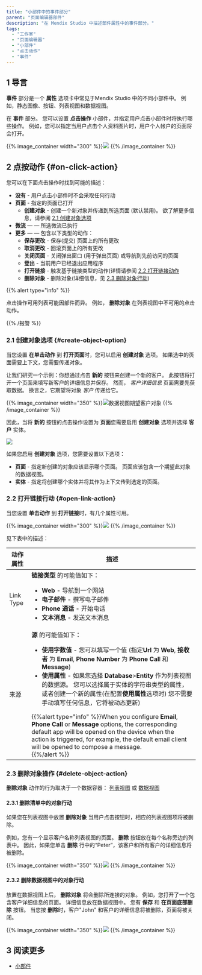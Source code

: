 ```yaml
---
title: "小部件中的事件部分"
parent: "页面编辑器部件"
description: "在 Mendix Studio 中描述部件属性中的事件部分。"
tags:
  - "工作室"
  - "页面编辑器"
  - "小部件"
  - "点击动作"
  - "事件"
---
```


## 1 导言

**事件** 部分是一个 **属性** 选项卡中常见于Mendix Studio 中的不同小部件中。 例如，静态图像、按钮、列表视图和数据视图。

在 **事件** 部分。 您可以设置 **点击操作** 小部件，并指定用户点击小部件时将执行哪些操作。 例如，您可以指定当用户点击个人资料图片时，用户个人帐户的页面将会打开。

{{% image_container width="300" %}}![](attachments/page-editor-widgets-events-section/events-section.png)
{{% /image_container %}}

## 2 点按动作 {#on-click-action}

您可以在下面点击操作时找到可能的描述：

* **没有** - 用户点击小部件时不会采取任何行动
* **页面** - 指定的页面已打开
  * **创建对象** - 创建一个新对象并传递到所选页面 (默认禁用)。 欲了解更多信息，请参阅 [2.1 创建对象选项](#create-object-option)
* **微流** — — 所选微流已执行
* **更多** — — 包含以下类型的动作：
  * **保存更改** - 保存(提交) 页面上的所有更改
  * **取消更改** - 回滚页面上的所有更改
  * **关闭页面** - 关闭弹出窗口 (用于弹出页面) 或导航到先前访问的页面
  * **登出** - 当前用户已经退出应用程序
  * **打开链接** - 触发基于链接类型的动作(详情请参阅 [2.2 打开链接动作](#open-link-action)
  * **删除对象** - 删除对象(详细信息，见 [2.3 删除对象行动](#delete-object-action))

{{% alert type="info" %}}

点击操作可用列表可能因部件而异。 例如， **删除对象** 在列表视图中不可用的点击动作。

{{% /报警 %}}

### 2.1 创建对象选项 {#create-object-option}

当您设置 **在单击动作** 到 **打开页面**时，您可以启用 **创建对象** 选项。 如果选中的页面需要上下文，您需要传递对象。

让我们研究一个示例：你想通过点击 **新的** 按钮来创建一个新的客户。 此按钮将打开一个页面来填写新客户的详细信息并保存。 然而， *客户详细信息* 页面需要先获取数据。 换言之，它期望将对象 *客户* 传递给它。

{{% image_container width="350" %}}![数据视图期望客户对象](attachments/consistency-errors-pages/data-view-customer.png)
{{% /image_container %}}

因此，当将 **新的** 按钮的点击操作设置为 **页面**您需要启用 **创建对象** 选项并选择 **客户** 实体。

![](attachments/page-editor-widgets-events-section/create-object-example.png)

如果您启用 **创建对象** 选项，您需要设置以下选项：

* **页面** - 指定新创建的对象应该显示哪个页面。 页面应该包含一个期望此对象的数据视图。
* **实体** - 指定将创建哪个实体并将其作为上下文传到选定的页面。

### 2.2 打开链接行动 {#open-link-action}

当您设置 **单击动作** 到 **打开链接**时，有几个属性可用。

{{% image_container width="300" %}}![](attachments/page-editor-widgets-events-section/open-link-action.png)
{{% /image_container %}}

见下表中的描述：

| 动作属性      | 描述                                                                                                                                                                                                                                                                                                                              |
| --------- | ------------------------------------------------------------------------------------------------------------------------------------------------------------------------------------------------------------------------------------------------------------------------------------------------------------------------------- |
| Link Type | **链接类型** 的可能值如下： <ul><li>**Web** - 导航到一个网站</li><li>**电子邮件** - 撰写电子邮件</li><li>**Phone 通话** - 开始电话</li><li>**文本消息** - 发送文本消息</li></ul>                                                                                                                                                                                                                                                                                       |
| 来源        | **源** 的可能值如下： <ul><li>**使用字数值** - 您可以填写一个值 (指定**Url** 为 **Web**, **接收者** 为 **Email**, **Phone Number** 为 **Phone Cal**l 和 **Message**) </li><li>**使用属性** - 如果您选择 **Database**>**Entity** 作为列表视图的数据源。 您可以选择属于实体的字符串类型的属性，或者创建一个新的属性(在配置**使用属性**选项时) 您不需要手动填写任何信息，它将被动态更新)</li></ul>{{%alert type="info" %}}When you configure **Email**, **Phone Call** or **Message** options, the corresponding default app will be opened on the device when the action is triggered, for example, the default email client will be opened to compose a message.<br />{{%/alert %}} |

### 2.3 删除对象操作 {#delete-object-action}

**删除对象** 动作的行为取决于一个数据容器： [列表视图](page-editor-data-view-list-view#list-view-properties) 或 [数据视图](page-editor-data-view-list-view#data-view-properties)

#### 2.3.1 删除清单中的对象行动

如果您在列表视图中放置 **删除对象** 当用户点击按钮时，相应的列表视图项将被删除。

例如，您有一个显示客户名称列表视图的页面。 **删除** 按钮放在每个名称旁边的列表中。 因此，如果您单击 **删除** 行中的“Peter”，该客户和所有客户的详细信息将被删除。

{{% image_container width="350" %}}![](attachments/page-editor-widgets-events-section/list-view-delete.png)
{{% /image_container %}}


#### 2.3.2 删除数据视图中的对象行动

放置在数据视图上后， **删除对象** 将会删除所连接的对象。 例如，您打开了一个包含客户详细信息的页面。 详细信息放在数据视图中。 您有 **保存** 和 **在页面底部删除** 按钮。 当您按 **删除**时，客户"John" 和客户的详细信息将被删除，页面将被关闭。

{{% image_container width="350" %}}![](attachments/page-editor-widgets-events-section/data-view-delete.png)
{{% /image_container %}}

## 3 阅读更多

* [小部件](页面编辑器部件)
